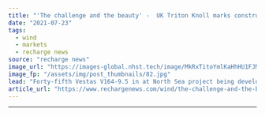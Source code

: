 ```yaml
---
title: "'The challenge and the beauty' -  UK Triton Knoll marks construction milestone"
date: "2021-07-23"
tags: 
  - wind
  - markets
  - recharge news
source: "recharge news"
image_url: "https://images-global.nhst.tech/image/MkRxTitoYmlKaHhHU1FJMXFQZitDVmZGcjlPaVJOK09SeERFMDRTQ3N0TT0=/nhst/binary/4da0809ff51c2bc4e3da35756daf7a4a"
image_fp: "/assets/img/post_thumbnails/82.jpg"
lead: "Forty-fifth Vestas V164-9.5 in at North Sea project being developed by Germany utility RWE that will eventually power some 800,000 British households"
article_url: "https://www.rechargenews.com/wind/the-challenge-and-the-beauty-uk-triton-knoll-marks-construction-milestone/2-1-1043992"
---
```


---

